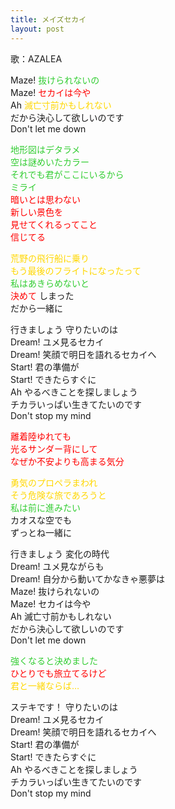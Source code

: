 ```yaml
---
title: メイズセカイ
layout: post
---
```

歌：AZALEA

<p>Maze! <font color="limegreen">抜けられないの</font><br />
Maze! <font color="red">セカイは今や</font><br />
Ah <font color="gold">滅亡寸前かもしれない</font><br />
だから決心して欲しいのです<br />
Don't let me down</p>

<p><font color="limegreen">地形図はデタラメ<br />
空は謎めいたカラー<br />
それでも君がここにいるから<br />
ミライ</font><br />
<font color="red">暗いとは思わない<br />
新しい景色を<br />
見せてくれるってこと<br />
信じてる</font></p>

<p><font color="gold">荒野の飛行船に乗り<br />
もう最後のフライトになったって</font><br />
<font color="limegreen">私はあきらめないと</font><br />
<font color="red">決めて</font> しまった<br />
だから一緒に</p>

<p>行きましょう 守りたいのは<br />
Dream! ユメ見るセカイ<br />
Dream! 笑顔で明日を語れるセカイへ<br />
Start! 君の準備が<br />
Start! できたらすぐに<br />
Ah やるべきことを探しましょう<br />
チカラいっぱい生きてたいのです<br />
Don't stop my mind</p>

<p><font color="red">離着陸ゆれても<br />
光るサンダー背にして<br />
なぜか不安よりも高まる気分</font></p>

<p><font color="gold">勇気のプロペラまわれ<br />
そう危険な旅であろうと</font><br />
<font color="limegreen">私は前に進みたい</font><br />
カオスな空でも<br />
ずっとね一緒に</p>

<p>行きましょう 変化の時代<br />
Dream! ユメ見ながらも<br />
Dream! 自分から動いてかなきゃ悪夢は<br />
Maze! 抜けられないの<br />
Maze! セカイは今や<br />
Ah 滅亡寸前かもしれない<br />
だから決心して欲しいのです<br />
Don't let me down</p>

<p><font color="limegreen">強くなると決めました</font><br />
<font color="red">ひとりでも旅立てるけど</font><br />
<font color="gold">君と一緒ならば…</font></p>

<p>ステキです！ 守りたいのは<br />
Dream! ユメ見るセカイ<br />
Dream! 笑顔で明日を語れるセカイへ<br />
Start! 君の準備が<br />
Start! できたらすぐに<br />
Ah やるべきことを探しましょう<br />
チカラいっぱい生きてたいのです<br />
Don't stop my mind</p>